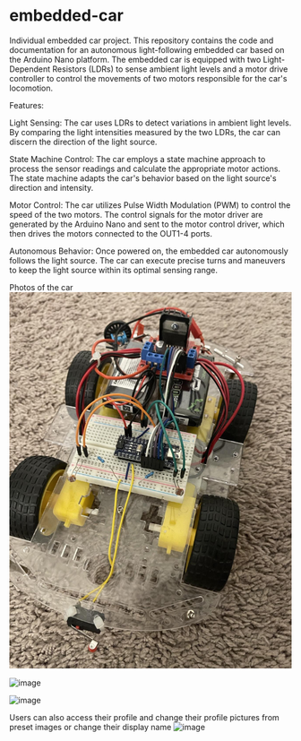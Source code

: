 # embedded-car

Individual embedded car project.
This repository contains the code and documentation for an autonomous light-following embedded car based on the Arduino Nano platform. The embedded car is equipped with two Light-Dependent Resistors (LDRs) to sense ambient light levels and a motor drive controller to control the movements of two motors responsible for the car's locomotion.

Features:

Light Sensing: The car uses LDRs to detect variations in ambient light levels. By comparing the light intensities measured by the two LDRs, the car can discern the direction of the light source.

State Machine Control: The car employs a state machine approach to process the sensor readings and calculate the appropriate motor actions. The state machine adapts the car's behavior based on the light source's direction and intensity.

Motor Control: The car utilizes Pulse Width Modulation (PWM) to control the speed of the two motors. The control signals for the motor driver are generated by the Arduino Nano and sent to the motor control driver, which then drives the motors connected to the OUT1-4 ports.

Autonomous Behavior: Once powered on, the embedded car autonomously follows the light source. The car can execute precise turns and maneuvers to keep the light source within its optimal sensing range.

Photos of the car
![Embedded Car](photos/embedded-car1.jpg)

![image](https://github.com/UCR-CS110-S23/project-recipe-room/assets/57569580/cf3732e1-2be7-481c-b35a-b679dd1e910e)

![image](https://github.com/UCR-CS110-S23/project-recipe-room/assets/57569580/f85bdce8-1573-485e-9f25-7a6f6573d5ad)

Users can also access their profile and change their profile pictures from preset images or change their display name
![image](https://github.com/UCR-CS110-S23/project-recipe-room/assets/57569580/cc5915cc-4611-4f89-b01c-a13275203788)
